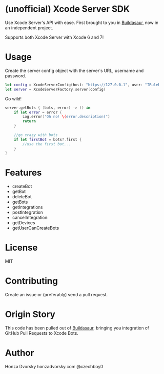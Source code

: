 # (unofficial) Xcode Server SDK

Use Xcode Server's API with ease. First brought to you in [Buildasaur](https://github.com/czechboy0/Buildasaur), now in an independent project.

Supports both Xcode Server with Xcode 6 and 7!

# Usage

Create the server config object with the server's URL, username and password.
```swift
let config = XcodeServerConfig(host: "https://127.0.0.1", user: "IRuleBots", password: "superSecr3t")
let server = XcodeServerFactory.server(config)
```

Go wild!
```swift
server.getBots { (bots, error) -> () in
    if let error = error {
        Log.error("Oh no! \(error.description)")
        return
    }
    
    //go crazy with bots
    if let firstBot = bots?.first {
        //use the first bot...
    }
}
```

# Features

- createBot
- getBot
- deleteBot
- getBots
- getIntegrations
- postIntegration
- cancelIntegration
- getDevices
- getUserCanCreateBots

# License
MIT

# Contributing
Create an issue or (preferably) send a pull request.

# Origin Story
This code has been pulled out of [Buildasaur](https://github.com/czechboy0/Buildasaur), bringing you integration of GitHub Pull Requests to Xcode Bots.

# Author
Honza Dvorsky
honzadvorsky.com
@czechboy0
